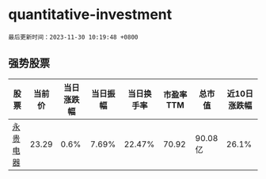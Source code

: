 # quantitative-investment

`最后更新时间：2023-11-30 10:19:48 +0800`

## 强势股票

|股票|当前价|当日涨跌幅|当日振幅|当日换手率|市盈率TTM|总市值|近10日涨跌幅|
|----|----|----|----|----|----|----|----|
|[永贵电器](https://xueqiu.com/S/SZ300351)|23.29|0.6%|7.69%|22.47%|70.92|90.08亿|26.1%|
